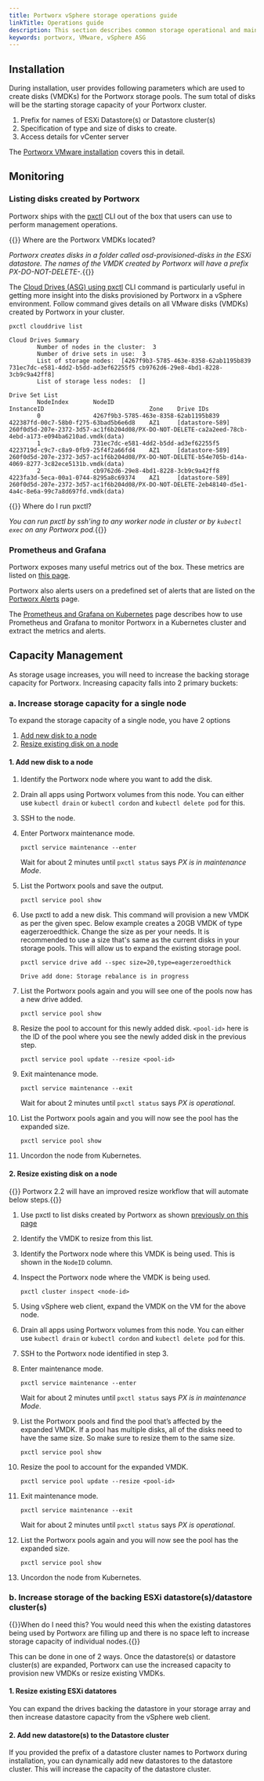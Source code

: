 ```yaml
---
title: Portworx vSphere storage operations guide
linkTitle: Operations guide
description: This section describes common storage operational and maintenance procedures when using Portworx in a vSphere environment
keywords: portworx, VMware, vSphere ASG
---
```


## Installation

During installation, user provides following parameters which are used to create disks (VMDKs) for the Portworx storage pools. The sum total of disks will be the starting storage capacity of your Portworx cluster.

1. Prefix for names of ESXi Datastore(s) or Datastore cluster(s)
2. Specification of type and size of disks to create. 
3. Access details for vCenter server

The [Portworx VMware installation](/cloud-references/auto-disk-provisioning/vsphere/#installation) covers this in detail.

## Monitoring

### Listing disks created by Portworx 

Portworx ships with the [pxctl](/reference/cli/) CLI out of the box that users can use to perform management operations.

{{<info>}} Where are the Portworx VMDKs located?

_Portworx creates disks in a folder called *osd-provisioned-disks* in the ESXi datastore. The names of the VMDK created by Portworx will have a prefix *PX-DO-NOT-DELETE-*._{{</info>}}

The [Cloud Drives (ASG) using pxctl](/reference/cli/cloud-drives-asg/) CLI command is particularly useful in getting more insight into the disks provisioned by Portworx in a vSphere environment. Follow command gives details on all VMware disks (VMDKs) created by Portworx in your cluster.

```text
pxctl clouddrive list
```
```output
Cloud Drives Summary
        Number of nodes in the cluster:  3
        Number of drive sets in use:  3
        List of storage nodes:  [4267f9b3-5785-463e-8358-62ab1195b839 731ec7dc-e581-4dd2-b5dd-ad3ef62255f5 cb9762d6-29e8-4bd1-8228-3cb9c9a42ff8]
        List of storage less nodes:  []

Drive Set List
        NodeIndex       NodeID                                  InstanceID                              Zone    Drive IDs
        0               4267f9b3-5785-463e-8358-62ab1195b839    422387fd-00c7-58b0-f275-63bad5b6e6d8    AZ1     [datastore-589] 260f0d5d-207e-2372-3d57-ac1f6b204d08/PX-DO-NOT-DELETE-ca2a2eed-78cb-4ebd-a173-e094ba6210ad.vmdk(data)
        1               731ec7dc-e581-4dd2-b5dd-ad3ef62255f5    4223719d-c9c7-c8a9-0fb9-25f4f2a66fd4    AZ1     [datastore-589] 260f0d5d-207e-2372-3d57-ac1f6b204d08/PX-DO-NOT-DELETE-b54e705b-d14a-4069-8277-3c82ece5131b.vmdk(data)
        2               cb9762d6-29e8-4bd1-8228-3cb9c9a42ff8    4223fa3d-5eca-00a1-0744-8295a8c69374    AZ1     [datastore-589] 260f0d5d-207e-2372-3d57-ac1f6b204d08/PX-DO-NOT-DELETE-2eb48140-d5e1-4a4c-8e6a-99c7a8d697fd.vmdk(data)
```

{{<info>}} Where do I run pxctl?

_You can run pxctl by ssh'ing to any worker node in cluster or by `kubectl exec` on any Portworx pod._{{</info>}}

### Prometheus and Grafana

Portworx exposes many useful metrics out of the box. These metrics are listed on [this page](/install-with-other/operate-and-maintain/monitoring/prometheus/#storage-and-network-stats).

Portworx also alerts users on a predefined set of alerts that are listed on the [Portworx Alerts](/install-with-other/operate-and-maintain/monitoring/portworx-alerts/) page.

The [Prometheus and Grafana on Kubernetes](/portworx-install-with-kubernetes/operate-and-maintain-on-kubernetes/monitoring/monitoring-px-prometheusandgrafana.1/) page describes how to use Prometheus and Grafana to monitor Portworx in a Kubernetes cluster and extract the metrics and alerts.

## Capacity Management

As storage usage increases, you will need to increase the backing storage capacity for Portworx. Increasing capacity falls into 2 primary buckets:

### a. Increase storage capacity for a single node

To expand the storage capacity of a single node, you have 2 options 

1. [Add new disk to a node](/cloud-references/auto-disk-provisioning/vsphere/operations-guide/#add-new-disk)
2. [Resize existing disk on a node](/cloud-references/auto-disk-provisioning/vsphere/operations-guide/#resize-disk)

<a name="add-new-disk"></a>
#### 1. Add new disk to a node

1. Identify the Portworx node where you want to add the disk.
2. Drain all apps using Portworx volumes from this node. You can either use `kubectl drain` or `kubectl cordon` and `kubectl delete pod` for this.
3. SSH to the node.
4. Enter Portworx maintenance mode.

    ```text
    pxctl service maintenance --enter
    ```

    Wait for about 2 minutes until `pxctl status` says *PX is in maintenance Mode*.
5. List the Portworx pools and save the output.

    ```text
    pxctl service pool show
    ```
6. Use pxctl to add a new disk. This command will provision a new VMDK as per the given spec. Below example creates a 20GB VMDK of type eagerzeroedthick. Change the size as per your needs. It is recommended to use a size that's same as the current disks in your storage pools. This will allow us to expand the existing storage pool.

    ```text
    pxctl service drive add --spec size=20,type=eagerzeroedthick
    ```
    ```output
    Drive add done: Storage rebalance is in progress
    ```
7. List the Portworx pools again and you will see one of the pools now has a new drive added.

    ```text
    pxctl service pool show
    ```
8. Resize the pool to account for this newly added disk. `<pool-id>` here is the ID of the pool where you see the newly added disk in the previous step.

    ```text
    pxctl service pool update --resize <pool-id>
    ```
9. Exit maintenance mode.

    ```text
    pxctl service maintenance --exit
    ```

    Wait for about 2 minutes until `pxctl status` says *PX is operational*.
10. List the Portworx pools again and you will now see the pool has the expanded size.

    ```text
    pxctl service pool show
    ```
11. Uncordon the node from Kubernetes.

<a name="resize-disk"></a>
#### 2. Resize existing disk on a node

{{<info>}} Portworx 2.2 will have an improved resize workflow that will automate below steps.{{</info>}}

1. Use pxctl to list disks created by Portworx as shown [previously on this page](/cloud-references/auto-disk-provisioning/vsphere/operations-guide/#listing-disks-created-by-portworx)
2. Identify the VMDK to resize from this list.
3. Identify the Portworx node where this VMDK is being used. This is shown in the `NodeID` column. 
4. Inspect the Portworx node where the VMDK is being used.

    ```text
    pxctl cluster inspect <node-id>
    ```
5. Using vSphere web client, expand the VMDK on the VM for the above node.
6. Drain all apps using Portworx volumes from this node. You can either use `kubectl drain` or `kubectl cordon` and `kubectl delete pod` for this.
7. SSH to the Portworx node identified in step 3.
8. Enter maintenance mode.

    ```text
    pxctl service maintenance --enter
    ```

    Wait for about 2 minutes until `pxctl status` says *PX is in maintenance Mode*.
9. List the Portworx pools and find the pool that’s affected by the expanded VMDK. If a pool has multiple disks, all of the disks need to have the same size. So make sure to resize them to the same size.

    ```text
    pxctl service pool show
    ```
10. Resize the pool to account for the expanded VMDK.

    ```text
    pxctl service pool update --resize <pool-id>
    ```
11. Exit maintenance mode.

    ```text
    pxctl service maintenance --exit
    ```

    Wait for about 2 minutes until `pxctl status` says *PX is operational*.
12. List the Portworx pools again and you will now see the pool has the expanded size.

    ```text
    pxctl service pool show
    ```
13. Uncordon the node from Kubernetes.

### b. Increase storage of the backing ESXi datastore(s)/datastore cluster(s)

{{<info>}}When do I need this? You would need this when the existing datastores being used by Portworx are filling up and there is no space left to increase storage capacity of individual nodes.{{</info>}}

This can be done in one of 2 ways. Once the datastore(s) or datastore cluster(s) are expanded, Portworx can use the increased capacity to provision new VMDKs or resize existing VMDKs.

#### 1. Resize existing ESXi datatores

You can expand the drives backing the datastore in your storage array and then increase datastore capacity from the vSphere web client.

#### 2. Add new datastore(s) to the Datastore cluster

If you provided the prefix of a datastore cluster names to Portworx during installation, you can dynamically add new datastores to the datastore cluster. This will increase the capacity of the datastore cluster.
  
